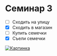# Семинар 3

* [ ] Сходить на улицу
* [x] Сходить в магазин
* [ ] Купить семечки
* [x] Съели семечки

[![Картинка](https://i.pinimg.com/originals/2f/15/7e/2f157e568d99c0a2dc6c9737f460d27b.jpg)](https://www.youtube.com/watch?v=_RjSvjXyB8s)
